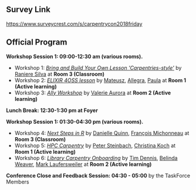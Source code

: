 ## Survey Link
https://www.surveycrest.com/s/carpentrycon2018friday

## Official Program

**Workshop Session 1: 09:00-12:30 am (various rooms).**

- Workshop 1: [_Bring and Build Your Own Lesson 'Carpentries-style'_](https://github.com/carpentries/carpentrycon/tree/master/Sessions/2018-06-01/01-Workshop-1-Bring-And-Build-Your-Own-Lesson-Carpentries-style) by [Raniere Silva](https://github.com/carpentries/carpentrycon/blob/master/ShortBio/SessionChairs/RaniereSilva-bio.md) at **Room 3 (Classroom)**
- Workshop 2: [_ELIXIR 4OSS lesson_](https://github.com/carpentries/carpentrycon/tree/master/Sessions/2018-06-01/02-Workshop-2-Lesson-Hack-a-Thon-Voted-Session-From-Pitches) by [Mateusz](), [Allegra](), [Paula]() at **Room 1 (Active learning)**
- Workshop 3: [_Ally Workshop_](https://github.com/carpentries/carpentrycon/tree/master/Sessions/2018-06-01/03-Workshop-3-Ally-Workshop-With-Valerie-Aurora) by [Valerie Aurora](https://github.com/carpentries/carpentrycon/blob/master/ShortBio/SessionChairs/ValerieAurora-bio.md) at **Room 2 (Active learning)**

**Lunch Break: 12:30-1:30 pm at Foyer**

**Workshop Session 1: 01:30-04:30 pm (various rooms).**

- Workshop 4: [_Next Steps in R_](https://github.com/carpentries/carpentrycon/tree/master/Sessions/2018-06-01/04-Workshop-4-Next-Steps-R) by [Danielle Quinn](https://github.com/carpentries/carpentrycon/blob/master/ShortBio/TaskForce/DanielleQuinn-bio.md), [François Michonneau](https://github.com/carpentries/carpentrycon/blob/master/ShortBio/SessionChairs/FrancoisMichonneau.md) at **Room 3 (Classroom)**
- Workshop 5: [_HPC Carpentry_](https://github.com/carpentries/carpentrycon/tree/master/Sessions/2018-06-01/05-Workshop-5-HPC-Carpentry) by [Peter Steinbach](https://github.com/carpentries/carpentrycon/blob/master/ShortBio/SessionChairs/PeterSteinbach-bio.md), [Christina Koch]() at **Room 1 (Active learning)**
- Workshop 6: [_Library Carpentry Onboarding_](https://github.com/carpentries/carpentrycon/tree/master/Sessions/2018-06-01/06-Worksho-6-Library-Carpentry) by [Tim Dennis](), [Belinda Weaver](https://github.com/carpentries/carpentrycon/blob/master/ShortBio/SessionChairs/BelindaWeaver-bio.md), [Mark Laufersweiler](https://github.com/carpentries/carpentrycon/blob/master/ShortBio/TaskForce/MarkLaufersweiler-bio.md) at **Room 2 (Active learning)**

**Conference Close and Feedback Session: 04:30 - 05:00** by the TaskForce Members

